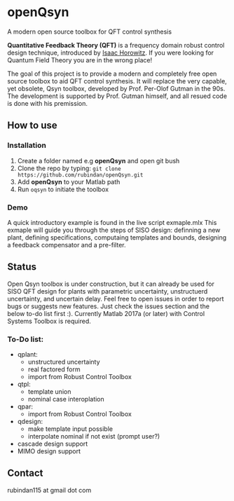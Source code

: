 # openQsyn
A modern open source toolbox for QFT control synthesis

**Quantitative Feedback Theory (QFT)** is a frequency domain robust control design technique, introduced by [Isaac Horowitz](https://en.wikipedia.org/wiki/Isaac_Horowitz). 
If you were looking for Quantum Field Theory you are in the wrong place!

The goal of this project is to provide a modern and completely free open source toolbox to aid QFT control synthesis. It will replace the very capable, yet obsolete, Qsyn toolbox, developed by Prof. Per-Olof Gutman in the 90s. The development is supported by Prof. Gutman himself, and all resued code is done with his premission. 

## How to use

### Installation
1. Create a folder named e.g **openQsyn** and open git bush
2. Clone the repo by typing: `git clone https://github.com/rubindan/openQsyn.git`
2. Add  **openQsyn** to your Matlab path
3. Run `oqsyn` to initiate the toolbox

### Demo 
A quick introductory example is found in the live script exmaple.mlx 
This exmaple will guide you through the steps of SISO design: definning a new plant, defining specifications, computaing templates and bounds, designing a feedback compensator and a pre-filter. 

## Status
Open Qsyn toolbox is under construction, but it can already be used for SISO QFT design for plants with parametric uncertainty, unstructuerd uncertainty, and uncertain delay. Feel free to open issues in order to report bugs or suggests new features. Just check the issues section and the below to-do list first :). Currently Matlab 2017a (or later) with Control Systems Toolbox is required. 

### To-Do list:
- qplant:
  - unstructured uncertainty
  - real factored form 
  - import from Robust Control Toolbox
- qtpl:  
  - template union
  - nominal case interoplation 
- qpar:
  - import from Robust Control Toolbox
- qdesign:
  - make template input possible 
  - interpolate nominal if not exist (prompt user?)
- cascade design support
- MIMO design support

## Contact
rubindan115 at gmail dot com

